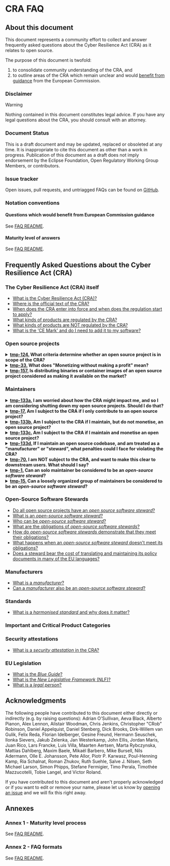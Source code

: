 # CRA FAQ

## About this document

This document represents a community effort to collect and answer frequently asked questions about the Cyber Resilience Act (CRA) as it relates to open source. 

The purpose of this document is twofold:

1. to consolidate community understanding of the CRA, and
2. to outline areas of the CRA which remain unclear and would [benefit from guidance][] from the European Commission.

### Disclaimer

> [!WARNING]
> Nothing contained in this document constitutes legal advice. If you have any legal questions about the CRA, you should consult with an attorney.

### Document Status

This is a draft document and may be updated, replaced or obsoleted at any time. It is inappropriate to cite this document as other than a work in progress. Publication of this document as a draft does not imply endorsement by the Eclipse Foundation, Open Regulatory Working Group Members, or contributors.

### Issue tracker

Open issues, pull requests, and untriagged FAQs can be found on [GitHub](https://github.com/orcwg/cra-hub/labels/FAQ).

### Notation conventions

#### Questions which would benefit from European Commission guidance

See [FAQ README][].

#### Maturity level of answers

See [FAQ README][].

## Frequently Asked Questions about the Cyber Resilience Act (CRA)

### The Cyber Resilience Act (CRA) itself

* [What is the Cyber Resilience Act (CRA)?](./faq/cra-itself/cra.md) <a name="q-what-is-the-cyber-resilience-act-cra"></a><a name="faq-tmp-154"></a>
* [Where is the official text of the CRA?](./faq/cra-itself/text.md) <a name="q-where-is-the-official-text-of-the-cra"></a><a name="faq-tmp-155"></a>
* [When does the CRA enter into force and when does the regulation start to apply?](./faq/cra-itself/timeline.md) <a name="q-when-does-the-cra-enter-into-force-and-when-does-the-regulation-start-to-apply"></a><a name="faq-tmp-10"></a>
* [What kinds of products are regulated by the CRA?](./faq/cra-itself/scope.md) <a name="q-what-is-in-scope-of-the-cra"></a><a name="faq-tmp-2"></a>
* [What kinds of products are NOT regulated by the CRA?](./faq/cra-itself/out-of-scope.md) <a name="q-what-is-not-in-scope-of-the-cra"></a><a name="faq-tmp-156"></a> 
* [What is the 'CE Mark' and do I need to add it to my software?](./faq/cra-itself/ce-mark.md) <a name="q-As-an-open-source-steward-do-i-have-to-affix-the-ce-mark"></a><a name="faq-tmp-34"></a> 


### Open source projects

<details>
    <a name="q-what-criteria-determine-whether-an-open-source-project-is-in-scope-of-the-cra"></a>
    <summary><strong><a name="faq-tmp-124" href="#faq-tmp-124">tmp-124.</a> What criteria determine whether an open source project is in scope of the CRA?</strong></summary>

The CRA regulates _natural and legal persons_ (either an individual or an organisation that has a legal personality, like a business, foundation or charity). There are three possible categories with descending requirements. These categories are _manufacturer_, _Open Source Software Steward_, or _Out of Scope_.
> Note: At present, we believe that a natural person (an individual) cannot be considered an Open Source Software Steward, however we are currently verifying this with the European Commission. We will provide more detailed guidance as soon as possible.

- You are **out of scope** of the CRA (meaning you are not required to comply with the regulation), if you are a natural person (an individual), and:
  - you are not monetising your project at all, or
  - you are monetising your project, without the intention of making a profit. (See Question: What does "Monetizing without making a profit" mean?)

> Note: Further information for legal persons (organisations, foundations, associations) will be provided here as soon as we receive further clarifications and information from the European Commission.
> Status: ❓ [No answer yet][]
| GitHub issue(s): [#124](https://github.com/orcwg/cra-hub/issues/124)
</details>


<details>
    <a name="q-what-is-monetizing"></a>
    <summary><strong><a name="faq-tmp-33" href="#faq-tmp-33">tmp-33.</a> What does "Monetizing without making a profit" mean?</strong></summary>
	
- As an individual, if you are monetizing your project without the intention of making a profit, you are outside the scope of the regulation.
- According to [Recital 15][] of the CRA, monetising without intention of making a profit means you fulfil the following cumulative requirements:
    - You are not providing a software platform through which you monetise other services (for instance, Google's Android).
    - You are not requiring as a condition for use the processing of personal data for reasons other than exclusively for improving the security, compatibility or interoperability of your software. (in particular, you're not giving people access to your software in exchange for their personal data)
   - You are receiving donations or providing technical services in exchange for remuneration, where the total received does not exceed the cost of development of your software (hosting, hardware, compute etc..).

> Note: We are waiting for clarification from the Commission as to if remuneration for hours worked on the project can be counted in the cost of development. 
> Status: 🛑 [Pending Guidance][]
| GitHub issue(s): [#33](https://github.com/orcwg/cra-hub/issues/33)
</details>


<details>
    <a name="q-is-distributing-binaries-or-container-images-of-an-open-source-project-considered-as-making-it-available-on-the-market"></a>
    <summary><strong><a name="faq-tmp-157" href="#faq-tmp-157">tmp-157.</a> Is distributing binaries or container images of an open source project considered as making it available on the market?</strong></summary>

No. Monetization by the original manufacturer is what determines whether a product is made available on the market. As per [Recital 18][], merely supplying open source components isn't indicative of a commercial activity:

> Furthermore, the supply of products with digital elements qualifying as free and open-source software components intended for integration by other manufacturers into their own products with digital elements should be considered to be making available on the market only if the component is monetised by its original manufacturer. […] In addition, the mere presence of regular releases should not in itself lead to the conclusion that a product with digital elements is supplied in the course of a commercial activity.

> Status: ⚠️ [Draft][]
| GitHub issue(s): [#157](https://github.com/orcwg/cra-hub/issues/157)
</details>


### Maintainers

<details>
    <a name="q-should-i-worry-about-the-CRA"></a>
    <summary><strong><a name="faq-tmp-133a" href="#faq-tmp-133a">tmp-133a.</a> I am worried about how the CRA might impact me, and so I am considering shutting down my open source projects. Should I do that?</strong></summary>

The CRA should have zero or minimal impact on most open source developers, so you should probably not shut down your open source projects because of the CRA. There are several reasons for this:

First, the CRA likely does not apply to you. 

- If you're just a contributor, the CRA explicitly exempts you. For more detail, see [tmp-17](#faq-tmp-17).
- If you're a maintainer, and you _do not_ "monetise" your FOSS codebase, the CRA explicitly exempts you. For more detail, see [tmp-133b](#faq-tmp-133b).
- If you're a maintainer, and you _do_ monetise your FOSS codebase, you may still be exempted, depending on exactly how you are monetizing the codebase and your participation in it. For more detail, see [tmp-133c](#faq-tmp-133c).

Second, even if the CRA does ultimately apply to you, penalties for solo and small-team maintainers are unlikely to be severe. For more detail, see [tmp-133d](#faq-tmp-133d).

As a result, we would strongly urge you _not_ to shut down any open source projects (or your participation in those projects) just because of the CRA.

> Status: ⚠️ [Draft][]
| GitHub issue(s): [#133](https://github.com/orcwg/cra-hub/issues/133)
</details>

<details>
    <a name="q-am-i-subject-to-the-cra-if-i-only-contribute-to-an-open-source-project"></a>
    <summary><strong><a name="faq-tmp-17" href="#faq-tmp-17">tmp-17.</a> Am I subject to the CRA if I only contribute to an open source project?</strong></summary>

No. Contributions to an open source codebase are explicitely not in scope of the CRA. See [Recital 18][]: 

> This Regulation does not apply to natural or legal persons who contribute with source code to products with digital elements qualifying as free and open-source software that are not under their responsibility.

> Status: ⚠️ [Draft][]
| GitHub issue(s): [#17](https://github.com/orcwg/cra-hub/issues/17)
</details>

<details>
    <a name="q-am-I-subject-if-I-dont-monetise"></a>
    <summary><strong><a name="faq-tmp-133b" href="#faq-tmp-133b">tmp-133b.</a> Am I subject to the CRA if I maintain, but do not monetise, an open source project?</strong></summary>

If you are the maintainer of an open source codebase, and you do not monetise it, then the CRA _does not_ require you to do _anything_.

The CRA applies
> only in relation to products... supplied ... in the course of a _commercial activity_
([Recital 15][], emphasis added)

And it states that

> the provision of ... free and open-source software that are not monetised by their manufacturers _should not be considered to be a commercial activity_
([Recital 18][], emphasis added)


> Status: ⚠️ [Draft][]
| GitHub issue(s): [#133](https://github.com/orcwg/cra-hub/issues/133)
</details>

<details>
    <a name="q-am-I-subject-if-I-do-monetise"></a>
    <summary><strong><a name="faq-tmp-133c" href="#faq-tmp-133c">tmp-133c.</a> Am I subject to the CRA if I maintain and monetise an open source project?</strong></summary>

If you are the maintainer of an open source codebase, and you do monetise it, then the CRA may apply to you, since you may be participating in a "commercial activity". 

However, there are at least two significant exceptions that may allow you to take money for your work without being subject to the CRA.

- If you monetise your software only by accepting donations that cover the "costs associated with the design, development, and provision" of the product, then the CRA says your participation is not a "commercial activity" and so it does not regulate you or your codebase. (See [Recital 15][] for more details.)
- If you monetise your software by charging for a security attestation programme, that may also not be a "commercial activity" for purposes of the regulation. The exact nature of that exemption is still to be determined. (See [Recital 21][] for more details.)

> Status: ⚠️ [Draft][]
| GitHub issue(s): [#133](https://github.com/orcwg/cra-hub/issues/133)
</details>

<details>
    <a name="q-what-penalties"></a>
    <summary><strong><a name="faq-tmp-133d" href="#faq-tmp-133d">tmp-133d.</a> If I maintain an open source codebase, and am treated as a "manufacturer" or "steward", what penalties could I face for violating the CRA?</strong></summary>

If you are a solo or small-team maintainer of an open source codebase, but do get treated as a manufacturer or steward for some reason (such as [monetisation](#faq-tmp-133c)), you may be subject to some penalties. However, the penalties should be limited. In particular:

- If you are regulated because you are a steward, stewards are explicitly exempted from any fines, though you may still be required to take corrective actions for any problems that are uncovered. See [Article 64][].

- If you are regulated because you are a manufacturer, penalties must still be constrained. Specifically, all penalties must be "proportionate" ([Recital 120][]; [Article 64][]). In addition, when imposed on a natural person, the penalties must take into account "the economic situation" and "size" of the entity ([Recital 121]; [Article 64][]). As a result, while it is not formally required, most regulators will likely to request corrective action before imposing a fine.

> Status: ⚠️ [Draft][]
| GitHub issue(s): [#133](https://github.com/orcwg/cra-hub/issues/133)
</details>

<details>
    <summary><strong><a name="faq-tmp-70" href="#faq-tmp-70">tmp-70.</a> I am NOT subject to the CRA, and want to make this clear to downstream users. What should I say?</strong></summary>
  
Reply to their requests, stating the following:
<code>
- On the basis of [Recital 18][] of the Cyber Resilience Act, I do not fall within the scope of the regulation, and cannot be considered as a Manufacturer or an Open source software steward under the Cyber Resilience Act.
- On the basis of [PLD Recital 15][], I cannot be held liable for your use of my code.
- **While I don't have obligations towards you, you may have some towards me:**
	- On the basis of [Article 13(6)][] the Cyber Resilience Act, if you believe you have found a security flaw in this code, you are responsible for reporting it by following the vulnerability disclosure process here: << project link >>. You are also responsible for fixing it within your product and providing the fix upstream.
</code>

> Status: ⚠️ [Draft][]
| GitHub issue(s): [#70](https://github.com/orcwg/cra-hub/issues/70)
</details>


<details>
    <a name="q-can-an-solo-maintainer-be-considered-to-be-an-open-source-software-steward"></a>
    <summary><strong><a name="faq-tmp-1" href="#faq-tmp-1">tmp-1.</a> Can an solo maintainer be considered to be an <em>open-source software steward</em>?</strong></summary>

No. As defined in [Article 3(14)][], an _open-source software steward_ must be a _legal person_ (e.g. a company, an organization, etc.) in contrast with a _natural person_ (i.e. a human being). The obligations of _open-source software stewards_ described in [Article 24][] therefore do not apply to solo maintainers. It is worth noting however, that _natural persons_ are subject to the same obligations as _legal persons_ would be should they monetize their poject.

**🛑 CAUTION:** Pending confirmation through European Commission Guidance that _legal persons_ do not include _natural persons_ in the context of the CRA.

> Status: ⚠️ [Draft][]
| GitHub issue(s): [#1](https://github.com/orcwg/cra-hub/issues/1)
</details>


<details>
    <a name="q-can-a-loosely-organized-group-of-maintainers-be-considered-to-be-an-open-source-software-steward"></a>
    <summary><strong><a name="faq-tmp-15" href="#faq-tmp-15">tmp-15.</a> Can a loosely organized group of maintainers be considered to be an <em>open-source software steward</em>?</strong></summary>

No. As defined in [Article 3(14)][], an _open-source software steward_ must be a _legal person_, which in the context of the CRA means an legal entity such as a business or nonprofit.

**🛑 CAUTION:** Pending confirmation through European Commission Guidance that _legal persons_ do not include _natural persons_ in the context of the CRA.

> Status: ⚠️ [Draft][]
| GitHub issue(s): [#15](https://github.com/orcwg/cra-hub/issues/15)
</details>


### Open-Source Software Stewards

* [Do all open source projects have an _open source software steward_?](./faq/stewards/do-all-projects-have-stewards.md) <a name="faq-tmp-170"></a>
* [What is an _open-source software steward_?](./faq/stewards/what-is-a-steward.md) <a name="q-what-is-an-open-source-software-steward"></a><a name="faq-tmp-127"></a>
* [Who can be _open-source software steward_?](./faq/stewards/who-can-be-steward.md)
* [What are the obligations of _open-source software stewards_?](./faq/stewards/obligations.md) <a name="q-what-are-the-obligations-of-open-source-software-stewards"></a><a name="faq-tmp-159"></a> 
* [How do _open-source software stewards_ demonstrate that they meet their obligations?](./faq/stewards/demonstrate.md) <a name="q-how-do-open-source-software-stewards-demonstrate-that-they-meet-their-obligations"></a><a name="faq-tmp-11"></a> 
* [What happens when an _open-source software steward_ doesn't meet its obligations?](./faq/stewards/fines.md) <a name="q-what-happens-when-an-open-source-software-steward-doesnt-meet-its-obligations"></a><a name="faq-tmp-158"></a> 
* [Does a steward bear the cost of translating and maintaining its policy documents in many of the EU languages?](./faq/stewards/translation-costs.md) <a name="q-does-a-steward-bear-translation-costs-into-many-languages"></a><a name="faq-tmp-152"></a> 

### Manufacturers

* [What is a _manufacturer_?](./faq/manufacturers/what-is-a-manufacturer.md) <a name="q-what-is-a-manufacturer"></a><a name="faq-tmp-59"></a> 
* [Can a _manufacturer_ also be an _open-source software steward_?](./faq/manufacturers/both-manufacturer-and-steward.md) <a name="q-can-a-manufacturer-also-be-an-open-source-software-steward"></a><a name="faq-tmp-30"></a> 


### Standards

* [What is a _harmonised standard_ and why does it matter?](./faq/standards/harmonised-standards.md) <a name="q-what-is-a-harmonized-standard-and-why-does-it-matter"></a><a name="faq-tmp-56"></a> 

### Important and Critical Product Categories

### Security attestations

* [What is a _security attestation_ in the CRA?](./faq/attestations/what-is-a-security-attestation.md) <a name="q-what-is-a-security-attestation-in-the-cra"></a><a name="faq-tmp-72"></a>

### EU Legislation

* [What is the _Blue Guide_?](./faq/eu-legislation/blue-guide.md) <a name="q-what-is-the-blue-guide"></a><a name="faq-tmp-4"></a> 
* [What is the _New Legislative Framework_ (NLF)?](./faq/eu-legislation/nlf.md) <a name="q-what-is-the-new-legislative-framework-nlf"></a><a name="faq-tmp-57"></a> 
* [What is a _legal person_?](./faq/eu-legislation/legal-person.md) <a name="q-what-is-a-legal-person"></a><a name="faq-tmp-55"></a>

## Acknowledgments

The following people have contributed to this document either directly or indirectly (e.g. by raising questions):
Adrian O'Sullivan,
Aeva Black,
Alberto Pianon,
Alex Lennon,
Alistair Woodman,
Chris Jenkins,
Christopher "CRob" Robinson,
Daniel Appelquist,
Daniel Stenberg,
Dick Brooks,
Dirk-Willem van Gulik,
Felix Reda,
Florian Idelberger,
Gesine Freund,
Hermann Seuschek,
Ilonka Sievers,
Jakub Zelenka,
Jan Westerkamp,
John Ellis,
Jordan Maris,
Juan Rico,
Lars Francke,
Luis Villa,
Maarten Aertsen,
Marta Rybczynska,
Mattias Dahlberg,
Maxim Baele,
Mikaël Barbero,
Mike Bursell,
Nils Adermann,
Olle E. Johansson,
Pete Allor,
Piotr P. Karwasz,
Poul-Henning Kamp,
Ria Schalnat,
Roman Zhukov,
Ruth Suehle,
Salve J. Nilsen,
Seth Michael Larson,
Simon Phipps,
Stefane Fermigier,
Timo Perala,
Timothée Mazzucotelli,
Tobie Langel,
and Victor Roland.

If you have contributed to this document and aren't properly acknowledged or if you want to edit or remove your name, please let us know by [opening an issue](https://github.com/orcwg/cra-hub/issues/new) and we will fix this right away.

## Annexes

### Annex 1 - Maturity level process

<a name="annex-1"></a>
See [FAQ README][].

### Annex 2 - FAQ formats

See [FAQ README][].

[FAQ README]: ./faq/cra-itself/README.md

[benefit from guidance]: ./faq/cra-itself/README.md#questions-which-would-benefit-from-european-commission-guidance
[No answer yet]: ./faq/cra-itself/README.md#maturity-level
[Draft]: ./faq/cra-itself/README.md#maturity-level
[Pending review]: ./faq/cra-itself/README.md#maturity-level
[Pending guidance]: ./faq/cra-itself/README.md#maturity-level
[Approved]: ./faq/cra-itself/README.md#maturity-level

[CRA]: https://eur-lex.europa.eu/eli/reg/2024/2847/oj
[CRA HTML]: https://eur-lex.europa.eu/legal-content/EN/TXT/HTML/?uri=OJ:L_202402847
[Recital 15]: https://eur-lex.europa.eu/legal-content/EN/TXT/HTML/?uri=OJ:L_202402847#rct_15
[Recital 18]: https://eur-lex.europa.eu/legal-content/EN/TXT/HTML/?uri=OJ:L_202402847#rct_18
[Recital 19]: https://eur-lex.europa.eu/legal-content/EN/TXT/HTML/?uri=OJ:L_202402847#rct_19
[Recital 21]: https://eur-lex.europa.eu/legal-content/EN/TXT/HTML/?uri=OJ:L_202402847#rct_21
[Recital 120]: https://eur-lex.europa.eu/legal-content/EN/TXT/HTML/?uri=OJ:L_202402847#rct_120
[Recital 121]: https://eur-lex.europa.eu/legal-content/EN/TXT/HTML/?uri=OJ:L_202402847#rct_121
[Article 3(13)]: https://eur-lex.europa.eu/legal-content/EN/TXT/HTML/?uri=OJ:L_202402847#art_3
[Article 3(14)]: https://eur-lex.europa.eu/legal-content/EN/TXT/HTML/?uri=OJ:L_202402847#art_3
[Article 13(6)]: https://eur-lex.europa.eu/legal-content/EN/TXT/HTML/?uri=OJ:L_202402847#art_13
[Article 14]: https://eur-lex.europa.eu/legal-content/EN/TXT/HTML/?uri=OJ:L_202402847#art_14
[Article 18]: https://eur-lex.europa.eu/legal-content/EN/TXT/HTML/?uri=OJ:L_202402847#art_18
[Article 24]: https://eur-lex.europa.eu/legal-content/EN/TXT/HTML/?uri=OJ:L_202402847#art_24
[Article 64(10)(b)]: https://eur-lex.europa.eu/legal-content/EN/TXT/HTML/?uri=OJ:L_202402847#art_64
[Article 71]: https://eur-lex.europa.eu/legal-content/EN/TXT/HTML/?uri=OJ:L_202402847#art_71
[Chapter IV]: https://eur-lex.europa.eu/legal-content/EN/TXT/HTML/?uri=OJ:L_202402847#cpt_IV

[2014/90]: https://eur-lex.europa.eu/eli/dir/2014/90/oj
[2017/745]: https://eur-lex.europa.eu/eli/reg/2017/745/oj
[2017/746]: https://eur-lex.europa.eu/eli/reg/2017/746/oj
[2018/1139]: https://eur-lex.europa.eu/eli/reg/2018/1139/oj
[2019/2144]: https://eur-lex.europa.eu/eli/reg/2019/2144/oj
[NIS 2]: https://eur-lex.europa.eu/eli/dir/2022/2555/oj

[Blue Guide]: https://eur-lex.europa.eu/legal-content/EN/TXT/HTML/?uri=CELEX:52022XC0629(04)
[ESO]: https://single-market-economy.ec.europa.eu/single-market/european-standards_en
[standards]: https://github.com/orcwg/cra-hub/blob/main/standards.md
[OJEU]: https://eur-lex.europa.eu/oj/direct-access.html 

[PLD Recital 15]: https://eur-lex.europa.eu/eli/dir/2024/2853#rct_15

[Bursell2024]: https://openssf.org/blog/2025/02/20/does-the-eu-cra-affect-my-business]

[^EC@FOSDEM24]: https://fosdem.org/2024/schedule/event/fosdem-2024-3683-the-regulators-are-coming-one-year-on/, at 18 min 10 seconds into the recording

